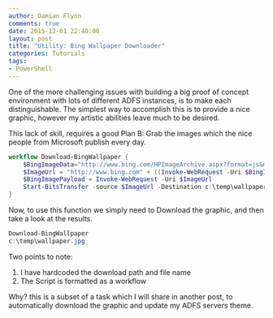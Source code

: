 ```yaml
---
author: Damian Flynn
comments: true
date: 2015-12-01 22:40:00
layout: post
title: "Utility: Bing Wallpaper Downloader"
categories: Tutorials
tags:
- PowerShell
---
```



One of the more challenging issues with building a big proof of concept environment with lots of different ADFS instances, is to make each distinguishable. The simplest way to accomplish this is to provide a nice graphic, however my artistic abilities leave much to be desired.

This lack of skill, requires a good Plan B: Grab the images which the nice people from Microsoft publish every day.

```PowerShell
workflow Download-BingWallpaper {
	$BingImageData="http://www.bing.com/HPImageArchive.aspx?format=js&mbl=1&idx=0&n=1&cc=us"
	$ImageUrl = "http://www.bing.com" + ((Invoke-WebRequest -Uri $BingImageData | ConvertFrom-Json).images.url)
    $BingImagePayload = Invoke-WebRequest -Uri $ImageUrl  
    Start-BitsTransfer -source $ImageUrl -Destination c:\temp\wallpaper.jpg
}
```
Now, to use this function we simply need to Download the graphic, and then take a look at the results.  

```PowerShell
Download-BingWallpaper
c:\temp\wallpaper.jpg
```

Two points to note:
1. I have hardcoded the download path and file name
2. The Script is formatted as a workflow

Why? this is a subset of a task which I will share in another post, to automatically download the graphic and update my ADFS servers theme.
